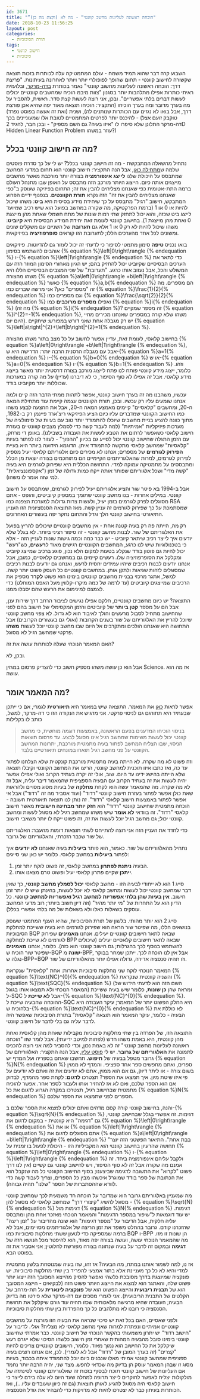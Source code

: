 ```yaml
---
id: 3671
title: "”הוכחה ראשונה לעליונות מחשב קוונטי“ - מה לא (וקצת מה כן)"
date: 2018-10-23 11:56:25
layout: post
categories: 
  - תורת הסיבוכיות
tags: 
  - חישוב קוונטי
  - סיבוכיות
---
```

השבוע קרה דבר שהוא תמיד משמח - עולם המתמטיקה עלה לכותרות בזכות תוצאה שקשורה לחישוב קוונטי - תחום שהופך לפופולרי יותר ויותר לאחרונה בעיתונות. "פריצת דרך: הוכחה ראשונה לעליונות מחשוב קוונטי" נאמר בכותרת <a href="https://www.themarker.com/wallstreet/1.6574243">בדה-מרקר</a>, ובלועזית ראיתי כותרות אפילו מתלהבות יותר בסגנון "צוות מיבמ הוכיח שמחשבים קוונטיים יכולים לעשות דברים בלתי אפשריים". ובכן, אני רוצה לעשות קצת סדר. ראשית, להסביר על מה בערך מדובר ומה בערך הוכיחו (התקציר: הוכיחו תוצאה מאוד יפה שהיא אכן פורצת דרך, אבל בואו לא נגזים עם הכותרות שנותנים לה), ושנית (ואת זה אעשה בפוסט נפרד) - להיכנס יותר לפרטים המתמטיים לטובת אלו שמעוניינים בכך (טוקבק זועם אצל דה-מרקר התלונן שלא סיפרו לו "איזו בעיה? גם השם מספיק" - ובכן חבר, להגיד 2D Hidden Linear Function Problem עוזר במשהו?)
<h2>מה זה חישוב קוונטי בכלל?</h2>
נתחיל מהשאלה המתבקשת - מה זה חישוב קוונטי בכלל? יש לי על כך סדרת פוסטים שלמה ש<a href="https://gadial.net/2014/07/17/quantum_computing_intro/">מתחילה כאן</a>, אבל הנה התקציר: חישוב קוונטי הוא תחום במדעי המחשב שמתבסס על היכולת שלנו <strong>לייצג אינפורמציה</strong> בצורה יותר מורכבת מאשר מחשבים מייצגים אותה כיום. הייצוג היותר מורכב הזה מתבסס על האופן שבו מתנהל העולם ברמה התת-אטומית כפי שאנחנו מצליחים להבין את זה; התחום בפיזיקה שעוסק ב"כפי שאנחנו מצליחים להבין את זה" הזה נקרא <strong>תורת הקוונטים</strong>. בנפנוף ידיים הפרוע המתבקש, חישוב "רגיל" מתבסס על כך שיחידת מידע בסיסית היא <strong>ביט</strong>: משהו שיכול להיות או 0 או 1 (ברמת הפרקטיקה, מה שקורה במחשב בפועל הוא שיש רכיב שמיועד לייצג ביט שכזה, והוא יכול לתחזק שתי רמות שונות של מתח חשמלי שאחת מהן מייצגת 0 ואחת מהן מייצגת 1). בחישוב קוונטי לעומת זאת יחידת המידע הבסיסית היא <strong>קיוביט</strong>: משהו שיכול להיות לא רק 0 או 1 אלא גם <strong>תערובת</strong> של השניים עם משקלים שונים ומשונים לכל אחד מהערכים הללו; לתערובת הזו קוראים <strong>סופרפוזיציה</strong> בפיזיקאית.

בואו נכניס <strong>טיפה</strong> סימון מתמטי לסיפור כי לדעתי זה יכול לעזור גם להדיוטות. פיזיקאים אוהבים להשתמש בסימון {% equation %}\left|0\right\rangle {% endequation %} ו-{% equation %}\left|1\right\rangle {% endequation %} כדי לתאר את הערכים הבסיסיים שקיוביט יכול להחזיק בהם; יש הגיון מאחורי הסימון המוזר הזה עם המשולש והכל, אבל נעזוב אותו כרגע. "תערובת" של שני המצבים הבסיסיים הללו היא משהו מהצורה {% equation %}a\left|0\right\rangle +b\left|1\right\rangle {% endequation %} כאשר {% equation %}a,b{% endequation %} הם מספרים. מה זה "מספרים" כאן? אני מרשה שברים כמו {% equation %}\frac{1}{2}{% endequation %} וגם מספרים כמו {% equation %}\frac{\sqrt{2}}{2}{% endequation %} ואפילו <strong>מספרים מרוכבים</strong> כמו {% equation %}i{% endequation %} (מה זה {% equation %}i{% endequation %}? זה מספר שמקיים {% equation %}i^{2}=-1{% endequation %}, משהו שלא קורה במספרים שאנחנו מכירים מחיי היום יום). יש רק מגבלה אחת שאני דורש במפורש: שיתקיים {% equation %}\left|a\right|^{2}+\left|b\right|^{2}=1{% endequation %}.

בחישוב קלאסי, לעומת זאת, עדיין אפשר לחשוב על כל מצב בתור משהו מהצורה {% equation %}a\left|0\right\rangle +b\left|1\right\rangle {% endequation %}, אבל עם מגבלה הרסנית הרבה יותר: הדרישה היא ש-{% equation %}a=1{% endequation %} ו-{% equation %}b=0{% endequation %} או ש-{% equation %}a=0{% endequation %} ו-{% equation %}b=1{% endequation %} וזהו. כלומר, ייצוג מידע קוונטי פותח לנו פתח לייצוג מורכב בצורה דרסטית יותר מאשר בייצוג מידע קלאסי. אבל זה אפילו לא סוף הסיפור, כי לא דיברנו (עדיין) על מה קורה במערכות שכוללות יותר מקיוביט בודד.

עכשיו, משהבנו מה זה בערך חישוב קוונטי, אפשר לתהות ממתי הדבר הזה קיים ולמה אנחנו שומעים עליו רק עכשיו. ובכן, תורת הקוונטים עצמה קיימת עוד מתחילת המאה ה-20, ומחשבים "קלאסיים" קיימים מאמצע המאה ה-20, אבל את ההצעה לבצע משהו כמו החישוב הקוונטי שמדברים עליו כיום הציע הפיזיקאי ריצ'ארד פיינמן רק ב-1982, מתוך כוונה להציע בניית מחשבים שיוכלו להתמודד יותר טוב עם בעיות של סימולציה של מערכות פיזיקליות "אמיתיות" (למה לעבוד קשה כדי לסמלץ מצבים קווונטיים בעזרת חישוב קלאסי כשאפשר לרתום את הטבע לעשות את העבודה בשבילנו). באופן די מרתק, עם הזמן התגלה שחישוב קוונטי יכול לסייע גם בכיוון "ההפוך" - לעזור לנו לפתור בעיות "קלאסיות" שמחשב קלאסי מתקשה להתמודד איתן. הדוגמא הידועה ביותר היא בעיית <strong>הפירוק לגורמים</strong> של מספרים; אנחנו לא מכירים כיום אלגוריתם קלאסי יעיל מספיק לפירוק לגורמים, למרות שהאלגוריתמים הקיימיים הם מתוחכמים בצורה יוצאת מן הכלל ומתבססים על מתמטיקה עמוקה למדי. התחושה הכללית היא שפירוק לגורמים היא בעיה "קשה מדי" ושכל אלגוריתם שפותר אותה ייקח כמות גדולה של זמן ("אקספוננציאלית" למי שזה אומר לו משהו).

אבל ב-1994 בא פיטר שור והציע אלגוריתם יעיל לפירוק לגורמים, שמתבסס על חישוב קוונטי. במילים אחרות - בנו מחשב קוונטי שתומך במספיק קיוביטים, והופס - אתם מסוגלים לפרק לגורמים בזמן יעיל, ולעשות צרות גדולות למערכת הצפנה כמו RSA שמסתמכת על כך שפירוק לגורמים זה עניין קשה. מאז התוצאה הסנסציונית הזו העניין התיאורטי בחישוב קוונטי הלך וגדל והתחום נחקר יפה בעשורים האחרונים.

רק מה, הייתה פה רק בעיה קטנה אחת - אין מחשבים קוונטיים שיכולים להריץ בפועל את האלגוריתם של שור. לבנות מחשב קוונטי - זה סיפור רציני ביותר. לא בגלל שלא יודעים איך לייצר רכיב שיתאר קיוביט - יש כבר כמה וכמה גישות שונות לעניין הזה - אלא כי בטכנולוגיות שיש לנו כרגע, המחשבים הקוונטיים רגישים מאוד ל<strong>רעשים</strong>, כש"רעש" יכול להיות גם פוטון בודד שנקלע בטעות למקום הלא נכון, פוגע ברכיב שמייצג קיוביט ומקלקל את הסופרפוזיציה שלו. רעשים קיימים גם במחשבים קלאסיים, כמובן, אבל אנחנו יודעים לבנות רכיבים שיהיו עמידים יחסית לרעש, ואנחנו גם יודעים לבנות רכיבים שמסוגלים לזהות שגיאות ולתקן אותן. במחשבים קוונטיים כל העסק פשוט יותר קשה. למשל, אתגר מרכזי בבניית מחשבים קוונטים בימינו הוא פשוט <strong>לקרר</strong> מספיק את הרכיבים שמייצגים קיוביטים (עד לרמה של כמה מיקרו-קלווין מעל האפס המוחלט) כדי לצמצם למינימום את הרעש שהם יסבלו ממנו.

התוצאה? יש כיום מחשבים קוונטיים, חלקם אפילו נגישים לציבור הרחב דרך שירות ענן, אבל הם על מספר <strong>קטן ביותר</strong> של קיוביטים והזמן המקסימלי של חישוב בהם לפני שהחישוב מתחיל לסבול מרעשים והולך לאיבוד הוא לא גדול. לא צפוי מחשב קוונטי שיוכל להריץ את האלגוריתם של שור בשנים הקרובות (ואולי גם בעשורים הקרובים) אבל התחושה היא שאנחנו הולכים ומתקרבים אל היום שבו מחשב קוונטי יוכל לעשות <strong>משהו</strong> פרקטי שמחשב רגיל לא מסוגל.

האם המאמר הנוכחי שעלה לכותרות עושה את זה?

ובכן, לא.

אבל הוא כן עושה משהו מספיק חשוב כדי להצדיק פרסום במגזין Science. אז מה הוא עושה.
<h2>מה המאמר אומר?</h2>
אפשר לראות <a href="https://arxiv.org/abs/1704.00690">כאן</a> את המאמר. התוצאה שיש במאמר היא <strong>תיאורטית</strong> לגמרי, אם כי ייתכן שבעתיד היא תתורגם גם לניסוי פרקטי. אני מדגיש את הנקודה הזו כי דה-מרקר, למשל, כותב לו בקלילות
<blockquote>בניסוי הוכיחו המדענים בפעם הראשונה, באמצעות דוגמה מוחשית, כי מחשב קוונטי יכול לעשות משימות שמחשב רגיל אינו מסוגל לבצע. עד פרסום תוצאות הניסוי, שבו הצליח המחשב לפתור בעיה מתמטית מורכבת, יתרונות המחשב הקוונטי על פני מחשב רגיל תוארו במונחים תיאורטיים בלבד.</blockquote>
וזה פשוט לא מה שקרה. לא הייתה בעיה מתמטית מורכבת קונקטית שלא הצלחנו לפתור עד כה, ואז כתבו איזו תוכנית למחשב קוונטי, הריצו את המחשב הקוונטי וקיבלו תוצאה שלא הייתה בהישג ידינו עד היום. שוב, אולי זה יקרה בעתיד הקרוב ואולי אפילו אפשר יהיה לעשות את זה בעתיד הקרוב עם הבעיה הספציפית שהמאמר דיבר עליה, אבל זה לא מה שקרה. מה שהמאמר עשה הוא לקחת <strong>מחלקה</strong> של בעיות מסוג מסויים ולהראות שאת כולן אפשר לפתור בעזרת חישוב קוונטי "רדוד" (ועוד אסביר מה זה "רדוד") אבל אי אפשר לפתור באמצעות חישוב קלאסי "רדוד". זה נותן לנו תוצאה תיאורטית חשובה - הוכחה מתמטית שחישוב קוונטי "רדוד" הוא <strong>חזק יותר מבחינה חישובית</strong> מאשר חישוב קלאסי "רדוד". זה בוודאי <strong>לא אומר</strong> שיש משהו שמחשב רגיל לא מסוגל לעשות ומחשב קוונטי יכול; גם מחשב רגיל יוכל לעשות את זה, זה פשוט ייקח לו יותר משאבי חישוב.

כדי לחדד את העניין הזה אני רוצה להתייחס לשתי תוצאות דומות מהעבר: האלגוריתם של שור שכבר הזכרתי, והאלגוריתם של גרובר.

נתחיל מהאלגוריתם של שור. כאמור, הוא פותר <strong>ביעילות</strong> בעיה שאנחנו <strong>לא יודעים</strong> איך לפתור <strong>ביעילות </strong>במחשב קלאסי. כלומר יש כאן שני סייגים:
<ol>
 	<li>הבעיה <strong>ניתנת לפתרון</strong> במחשב קלאסי, זה פשוט לוקח יותר זמן.</li>
 	<li><strong>ייתכן</strong> שקיים פתרון קלאסי יעיל ופשוט טרם מצאנו אותו.</li>
</ol>
סייג 1 הוא לא ייחודי לבעיה הזו - מחשב קלאסי <strong>יכול לסמלץ מחשב קוונטי</strong>, כך שאין דבר שמחשב קוונטי יכול לעשות ומחשב קלאסי לא יוכל לעשות, בהינתן שיש לו יותר זמן חישוב. <strong>אין בעיות שהן בלתי אפשריות למחשב רגיל ואפשריות למחשב קוונטי</strong>. כל הדיון הוא על התחרות של "מי יותר מהיר" (וזה דיון חשוב ביותר; רוב מדעי המחשב עוסקים בשאלות כאלו ולא בשאלות של מה בלתי אפשרי בכלל).

סייג 2 הוא יותר מהותי. בלשון של תורת הסיבוכיות, שהיא הענף המתמטי שעוסק בנושאים הללו, מה שפיטר שור הראה הוא שפירוק לגורמים היא בעיה ששייכת למחלקת הסיבוכיות BQP שבאה לתאר חישובים קוונטיים יעילים. אנחנו <strong>מאמינים</strong> שפירוק לגורמים לא שייכת למחלקה BPP שבאה לתאר חישובים קלאסיים יעילים (שיכולים להשתמש בנוסף לכך בהגרלות; גם חישוב קוונטי הוא כזה). כלומר, אנחנו <strong>מאמינים</strong> שפיטר שור הוכיח ש-BQP <strong>שונה</strong> מ-BPP, אבל אין לנו הוכחה לכך. ייתכן שמחר בבוקר נגלה ש-BPP=BQP וזו תהיה סנסציה אדירה, גדולה אפילו יותר מהאלגוריתם של שור.

המאמר הנוכחי לוקח שני מחלקות סיבוכיות אחרות: אחת "קלאסית" שנקראת {% equation %}\text{NC}^{0}{% endequation %} והשניה קוונטית שנקראת {% equation %}\text{SQC}{% endequation %} (השם הזה הוא לדעתי חידוש של המאמר הנוכחי ולא תמצאו אותו בגוגל) ומראה שהן <strong>כן שונות</strong>, כלומר שיש בעיה ששייכת ל-SQC אבל <strong>לא שייכת</strong> ל-{% equation %}\text{NC}^{0}{% endequation %}. ההוכחה שהבעיה שייכת ל-SQC היא החלק הפשוט יותר של המאמר; עיקר העבודה היא בלהוכיח ש-{% equation %}\text{NC}^{0}{% endequation %} לא כוללת את הבעיה - כלומר, עיקר המאמר הוא תוצאה "קלאסית" בתורת הסיבוכיות שאפשר היה לדבר עליה גם בלי לדבר על חישוב קוונטי.

התוצאה הזו, של הפרדה בין שתי מחלקות סיבוכיות מקבילות שאחת מהן קלאסית ואחת מהן קוונטית, היא באמת משהו חדש (לפחות למיטב ידיעתי). אבל לומר שזו "הוכחה ראשונה לעליונות מחשב קוונטי" זה לא באמת נכון, וכדי להסביר למה אני רוצה להכניס לתמונה את <strong>האלגוריתם של גרובר</strong>. יש לי <a href="https://gadial.net/2014/08/16/grover_algorithm/">פוסט עליו</a>, אבל הנה התקציר: האלגוריתם של גרובר מטפל בבעיה של <strong>חיפוש. </strong>תחשבו שאתם בספריה ועל המדף יש {% equation %}N{% endequation %} ספרים, ואתם מחפשים ספר אחד ספציפי. והמדף לא ממוין בשום צורה - או ליתר דיוק, גם אם הוא ממוין, אתם לא יודעים את זה ואתם לא יודעים על פי איזו שיטת מיון. איך תמצאו את הספר? תצטרכו <strong>לדגום</strong>: לקחת ספר מהמדף, לבדוק אם הוא הספר שלכם, ואם לא אז להחזיר אותו ולעבור לספר אחר. אפשר להוכיח מתמטית שבחישוב רגיל, תצטרכו במקרה הגרוע לדגום את כל {% equation %}N{% endequation %} הספרים לפני שתמצאו את הספר שלכם.

והנה, בחישוב קוונטי קורה קסם מדהים ואתם יכולים למצוא את הספר שלכם ב-{% equation %}\sqrt{N}{% endequation %} דגימות. זה אפשרי בגלל שבחישוב קוונטי, גם "דגימה" היא קוונטית - במקום לדגום את {% equation %}\left|0\right\rangle {% endequation %} או את {% equation %}\left|1\right\rangle {% endequation %} אתם מסוגלים לדגום את {% equation %}a\left|0\right\rangle +b\left|1\right\rangle {% endequation %} "בבת אחת". התיאור הפשטני הזה יוצר תחושה שהרעיון בחישוב קוונטי הוא המקביליות הזו - היכולת לפעול בו זמנית על {% equation %}\left|0\right\rangle {% endequation %} ו-{% equation %}\left|1\right\rangle {% endequation %} ולקבל עליהם אינפורמציה ביחד. זה אמנם מה שקורה אבל זה לא סוף הסיפור, ויש לחישוב קוונטי גם קשיים (אין לנו דרך פשוט "לקרוא" את התשובה לדגימה שביצענו; בסוף החישוב הקוונטי כל מה שנקבל הוא את הכתובת של ספר בודד שמוגרל איכשהו מבין כל הספרים, וצריך לעבוד קשה כדי לוודא שההסתברות של הספר "שלנו" תהיה גבוהה).

מה שמעניין באלגוריתם גרובר הוא שמדובר על הוכחה חד משמעית לכך שמחשב קוונטי מסוגל להשיג "קיצורי דרך" שמחשב קלאסי לא מסוגל להן - {% equation %}\sqrt{N}{% endequation %} דגימות מול {% equation %}N{% endequation %} דגימות. יש עוד דוגמאות ל"שיפור במספר הדגימות" והמאמר הנוכחי מאזכר אחת מהן ומתבסס עליה חלקית, אבל הדיבור על "מספר דגימות" הוא שונה מהדיבור על "זמן ריצה" שהזכרנו קודם. גרובר בהחלט משפר את זמן הריצה של אלגוריתמים מסויימים, אבל לא ברמה שמספיקה כדי לטעון ששתי מחלקות סיבוכיות כמו BQP ו-BPP הן שונות זו מזו. מה שהמאמר הנוכחי עושה, ועושה בצורה יפה מאוד, הוא להיפטר מכל הנושא הזה של <strong>דגימה</strong> ובמקום זה לדבר על בעיה שנתונה בצורה מפורשת לחלוטין; אני אסביר את זה בפוסט הבא.

אז נו, למה לשמור אותנו במתח, מה הבעיה? אז זהו, שזו בעיה שמנוסחת בלשון מתמטית למדי והיא לא כל כך מעניינת אלא בתור אמצעי להפריד בין שתי מחלקות סיבוכיות. יש פונקציה שמיוצגת בדרך מסובכת כלשהי ואפשר להסיק מהייצוג המסובך הזה ייצוג יותר פשוט שלה, והאתגר הוא למצוא את הייצוג היותר פשוט הזה (לבקיאים - הייצוג המסובך הוא של <strong>תבנית ריבועית</strong> והייצוג הפשוט הוא של <strong>פונקציה לינארית</strong> על תת-מרחב של הקלטים של התבנית הריבועית). אני לגמרי מסכים עם דה-מרקר שלא פירטו מה בדיוק הבעיה; העובדה שהיא מרגישה מלאכותית שכזו תהיה עוד גורם שיקלקל את תחושת הסנסציה כי רובנו לא מתלהבים כל כך מהפרדות בין שתי מחלקות סיבוכיות.

ולפני שאסיים, האם בכל זאת יש סיכוי שנראה את הבעיה הזו מורצת על מחשבים קוונטיים אמיתיים ונפתרת למרות שאף מחשב קלאסי לא מצליח? אולי. לדיבור על "חישוב רדוד" יש יתרון משמעותי בהקשר הנוכחי של חישוב קוונטי. כבר אמרתי שחישוב קוונטי בימינו סובל מהבעיה המהותית שאחרי זמן חישוב כלשהו הסיכוי שלא ייגרם רעש שיקלקל את כל החישוב הוא נמוך מאוד. כלומר, חישובים קוונטיים צריכים להיות "קצרים" (זה בערך המובן של "רדוד" אבל לא לגמרי). לכן, אם אנחנו רוצים בעיה ספציפית שמחשב קוונטי אמיתי מאלו שנבנים כיום יוכל להתמודד איתה בכבוד, בעיות מסוג זו שבהן המאמר עוסק הן בדיוק מה שכדאי לחפש. מצד שני, יהיה הרבה יותר נחמד אם העליונות של חישוב קוונטי תוכח לבסוף בזכות זה שאלגוריתם קוונטי לסינתזה של מולקולות יצליח לאפשר לחוקרים לייצר תרופה למחלה שעד היום לא עלה בידם לייצר כי חישוב קלאסי היה מסוגל להגיע לאותן תוצאות (גם זה כיוון שעובדים עליו...), ואז הכותרות בעיתון כבר לא יצטרכו להיות לא מדויקות כדי להבהיר את גודל הסנסציה.
